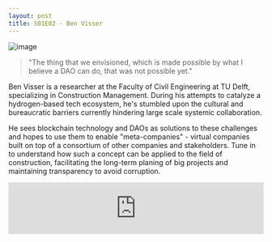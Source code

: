 ```yaml
---
layout: post
title: S01E02 - Ben Visser
---
```


![image](/assets/images/banners/s01e02.png)

> "The thing that we envisioned, which is made possible by what I believe a DAO can do, that was not possible yet."

Ben Visser is a researcher at the Faculty of Civil Engineering at TU Delft, specializing in Construction Management. During his attempts to catalyze a hydrogen-based tech ecosystem, he's stumbled upon the cultural and bureaucratic barriers currently hindering large scale systemic collaboration.

He sees blockchain technology and DAOs as solutions to these challenges and hopes to use them to enable "meta-companies" - virtual companies built on top of a consortium of other companies and stakeholders. Tune in to understand how such a concept can be applied to the field of construction, facilitating the long-term planing of big projects and maintaining transparency to avoid corruption.

<iframe src="https://anchor.fm/daocast/embed/episodes/Episode-2---Ben-Visser-e2e6u0" height="102px" width="100%" frameborder="0" scrolling="no"></iframe>
